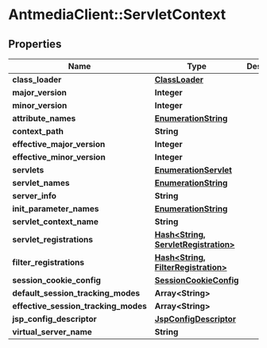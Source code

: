 # AntmediaClient::ServletContext

## Properties
Name | Type | Description | Notes
------------ | ------------- | ------------- | -------------
**class_loader** | [**ClassLoader**](ClassLoader.md) |  | [optional] 
**major_version** | **Integer** |  | [optional] 
**minor_version** | **Integer** |  | [optional] 
**attribute_names** | [**EnumerationString**](EnumerationString.md) |  | [optional] 
**context_path** | **String** |  | [optional] 
**effective_major_version** | **Integer** |  | [optional] 
**effective_minor_version** | **Integer** |  | [optional] 
**servlets** | [**EnumerationServlet**](EnumerationServlet.md) |  | [optional] 
**servlet_names** | [**EnumerationString**](EnumerationString.md) |  | [optional] 
**server_info** | **String** |  | [optional] 
**init_parameter_names** | [**EnumerationString**](EnumerationString.md) |  | [optional] 
**servlet_context_name** | **String** |  | [optional] 
**servlet_registrations** | [**Hash&lt;String, ServletRegistration&gt;**](ServletRegistration.md) |  | [optional] 
**filter_registrations** | [**Hash&lt;String, FilterRegistration&gt;**](FilterRegistration.md) |  | [optional] 
**session_cookie_config** | [**SessionCookieConfig**](SessionCookieConfig.md) |  | [optional] 
**default_session_tracking_modes** | **Array&lt;String&gt;** |  | [optional] 
**effective_session_tracking_modes** | **Array&lt;String&gt;** |  | [optional] 
**jsp_config_descriptor** | [**JspConfigDescriptor**](JspConfigDescriptor.md) |  | [optional] 
**virtual_server_name** | **String** |  | [optional] 


